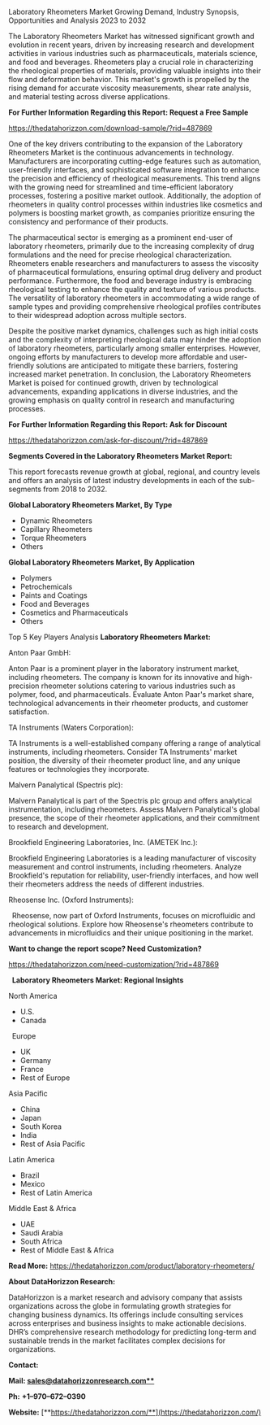 ﻿Laboratory Rheometers Market Growing Demand, Industry Synopsis, Opportunities and Analysis 2023 to 2032

The Laboratory Rheometers Market has witnessed significant growth and evolution in recent years, driven by increasing research and development activities in various industries such as pharmaceuticals, materials science, and food and beverages. Rheometers play a crucial role in characterizing the rheological properties of materials, providing valuable insights into their flow and deformation behavior. This market's growth is propelled by the rising demand for accurate viscosity measurements, shear rate analysis, and material testing across diverse applications.

**For Further Information Regarding this Report: Request a Free Sample**	

<https://thedatahorizzon.com/download-sample/?rid=487869>

One of the key drivers contributing to the expansion of the Laboratory Rheometers Market is the continuous advancements in technology. Manufacturers are incorporating cutting-edge features such as automation, user-friendly interfaces, and sophisticated software integration to enhance the precision and efficiency of rheological measurements. This trend aligns with the growing need for streamlined and time-efficient laboratory processes, fostering a positive market outlook. Additionally, the adoption of rheometers in quality control processes within industries like cosmetics and polymers is boosting market growth, as companies prioritize ensuring the consistency and performance of their products.

The pharmaceutical sector is emerging as a prominent end-user of laboratory rheometers, primarily due to the increasing complexity of drug formulations and the need for precise rheological characterization. Rheometers enable researchers and manufacturers to assess the viscosity of pharmaceutical formulations, ensuring optimal drug delivery and product performance. Furthermore, the food and beverage industry is embracing rheological testing to enhance the quality and texture of various products. The versatility of laboratory rheometers in accommodating a wide range of sample types and providing comprehensive rheological profiles contributes to their widespread adoption across multiple sectors.

Despite the positive market dynamics, challenges such as high initial costs and the complexity of interpreting rheological data may hinder the adoption of laboratory rheometers, particularly among smaller enterprises. However, ongoing efforts by manufacturers to develop more affordable and user-friendly solutions are anticipated to mitigate these barriers, fostering increased market penetration. In conclusion, the Laboratory Rheometers Market is poised for continued growth, driven by technological advancements, expanding applications in diverse industries, and the growing emphasis on quality control in research and manufacturing processes.

**For Further Information Regarding this Report: Ask for Discount**	

<https://thedatahorizzon.com/ask-for-discount/?rid=487869>

**Segments Covered in the Laboratory Rheometers Market Report:**

This report forecasts revenue growth at global, regional, and country levels and offers an analysis of latest industry developments in each of the sub-segments from 2018 to 2032.

**Global Laboratory Rheometers Market, By Type**

- Dynamic Rheometers
- Capillary Rheometers
- Torque Rheometers
- Others

**Global Laboratory Rheometers Market, By Application**

- Polymers
- Petrochemicals
- Paints and Coatings
- Food and Beverages
- Cosmetics and Pharmaceuticals
- Others

Top 5 Key Players Analysis **Laboratory Rheometers Market:**

Anton Paar GmbH:

Anton Paar is a prominent player in the laboratory instrument market, including rheometers. The company is known for its innovative and high-precision rheometer solutions catering to various industries such as polymer, food, and pharmaceuticals. Evaluate Anton Paar's market share, technological advancements in their rheometer products, and customer satisfaction.

TA Instruments (Waters Corporation):

TA Instruments is a well-established company offering a range of analytical instruments, including rheometers. Consider TA Instruments' market position, the diversity of their rheometer product line, and any unique features or technologies they incorporate.

Malvern Panalytical (Spectris plc):

Malvern Panalytical is part of the Spectris plc group and offers analytical instrumentation, including rheometers. Assess Malvern Panalytical's global presence, the scope of their rheometer applications, and their commitment to research and development.

Brookfield Engineering Laboratories, Inc. (AMETEK Inc.):

Brookfield Engineering Laboratories is a leading manufacturer of viscosity measurement and control instruments, including rheometers. Analyze Brookfield's reputation for reliability, user-friendly interfaces, and how well their rheometers address the needs of different industries.

Rheosense Inc. (Oxford Instruments):

` `Rheosense, now part of Oxford Instruments, focuses on microfluidic and rheological solutions. Explore how Rheosense's rheometers contribute to advancements in microfluidics and their unique positioning in the market.

**Want to change the report scope? Need Customization?**

<https://thedatahorizzon.com/need-customization/?rid=487869>

` `**Laboratory Rheometers Market: Regional Insights**

North America

- U.S.
- Canada

` `Europe

- UK
- Germany
- France
- Rest of Europe

Asia Pacific	

- China
- Japan
- South Korea
- India
- Rest of Asia Pacific

Latin America

- Brazil
- Mexico
- Rest of Latin America

Middle East & Africa

- UAE
- Saudi Arabia
- South Africa
- Rest of Middle East & Africa

**Read More:** <https://thedatahorizzon.com/product/laboratory-rheometers/>

**About DataHorizzon Research:**

DataHorizzon is a market research and advisory company that assists organizations across the globe in formulating growth strategies for changing business dynamics. Its offerings include consulting services across enterprises and business insights to make actionable decisions. DHR’s comprehensive research methodology for predicting long-term and sustainable trends in the market facilitates complex decisions for organizations.

**Contact:**

**Mail: [sales@datahorizzonresearch.com**](mailto:sales@datahorizzonresearch.com)**

**Ph:** **+1–970–672–0390**

**Website:** [**https://thedatahorizzon.com/**](https://thedatahorizzon.com/)

